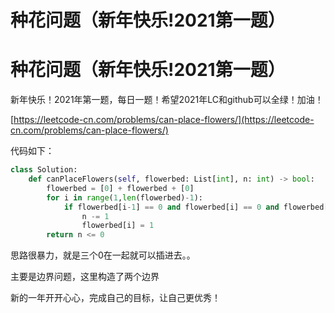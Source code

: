 # 种花问题（新年快乐!2021第一题）


# 种花问题（新年快乐!2021第一题）

新年快乐！2021年第一题，每日一题！希望2021年LC和github可以全绿！加油！

[https://leetcode-cn.com/problems/can-place-flowers/](https://leetcode-cn.com/problems/can-place-flowers/)

代码如下：

 

```python
class Solution:
    def canPlaceFlowers(self, flowerbed: List[int], n: int) -> bool:
        flowerbed = [0] + flowerbed + [0]
        for i in range(1,len(flowerbed)-1):
            if flowerbed[i-1] == 0 and flowerbed[i] == 0 and flowerbed[i+1] == 0:
                n -= 1
                flowerbed[i] = 1
        return n <= 0
```

思路很暴力，就是三个0在一起就可以插进去。。

主要是边界问题，这里构造了两个边界

新的一年开开心心，完成自己的目标，让自己更优秀！




